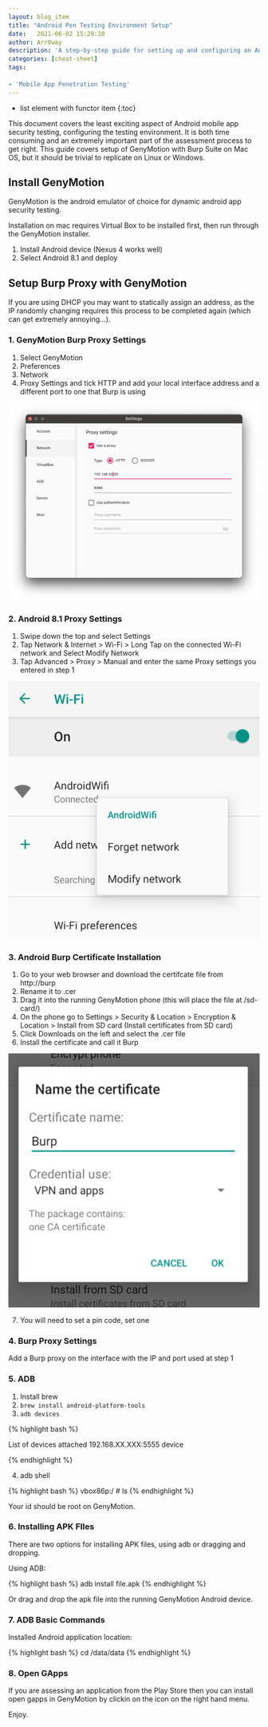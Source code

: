 ```yaml
---
layout: blog_item
title: "Android Pen Testing Environment Setup"
date:   2021-06-02 15:29:10
author: Arr0way
description: 'A step-by-step guide for setting up and configuring an Android Pen Testing Environment using Burp Suite & GenyMotion.'
categories: [cheat-sheet]
tags:

- 'Mobile App Penetration Testing'
---
```


* list element with functor item
{:toc}

This document covers the least exciting aspect of Android mobile app security testing, configuring the testing environment. It is both time consuming and an extremely important part of the assessment process to get right. This guide covers setup of GenyMotion with Burp Suite on Mac OS, but it should be trivial to replicate on Linux or Windows. 

<!--more-->

## Install GenyMotion 

GenyMotion is the android emulator of choice for dynamic android app security testing. 

Installation on mac requires Virtual Box to be installed first, then run through the GenyMotion installer.  

1. Install Android device (Nexus 4 works well) 
2. Select Android 8.1 and deploy 

## Setup Burp Proxy with GenyMotion

If you are using DHCP you may want to statically assign an address, as the IP randomly changing requires this process to be completed again (which can get extremely annoying...). 

### 1. GenyMotion Burp Proxy Settings 

1. Select GenyMotion
2. Preferences
3. Network 
4. Proxy Settings and tick HTTP and add your local interface address and a different port to one that Burp is using


![Geny Motion Burp Proxy Settings](/img/android-pen-testing-env-01.png "Geny Motion Burp Proxy Settings")

### 2. Android 8.1 Proxy Settings

1. Swipe down the top and select Settings 
2. Tap Network & Internet > Wi-Fi > Long Tap on the connected Wi-Fi network and Select Modify Network 
3. Tap Advanced > Proxy > Manual and enter the same Proxy settings you entered in step 1

![Android Burp Proxy Settings](/img/android-pen-testing-env-02.png "Android Burp Proxy Settings")

### 3. Android Burp Certificate Installation 

1. Go to your web browser and download the certifcate file from http://burp 
2. Rename it to .cer 
3. Drag it into the running GenyMotion phone (this will place the file at /sd-card/)
4. On the phone go to Settings > Security & Location > Encryption & Location > Install from SD card (Install certificates from SD card) 
5. Click Downloads on the left and select the .cer file 
6. Install the certificate and call it Burp 

![Android Burp Certificate Install](/img/android-pen-testing-env-03.png "Android Burp Certificate Install")

7. You will need to set a pin code, set one 

### 4. Burp Proxy Settings

Add a Burp proxy on the interface with the IP and port used at step 1 

### 5. ADB 

1. Install brew 
2. ```brew install android-platform-tools``` 
3. ```adb devices``` 

{% highlight bash %}

List of devices attached
192.168.XX.XXX:5555	device

{% endhighlight %}

4. adb shell 

{% highlight bash %}
vbox86p:/ # ls
{% endhighlight %}

Your id should be root on GenyMotion. 

### 6. Installing APK FIles 

There are two options for installing APK files, using adb or dragging and dropping. 

Using ADB: 

{% highlight bash %}
adb install file.apk
{% endhighlight %}

Or drag and drop the apk file into the running GenyMotion Android device. 

### 7. ADB Basic Commands

Installed Android application location: 

{% highlight bash %}
cd /data/data
{% endhighlight %}

### 8. Open GApps

If you are assessing an application from the Play Store then you can install open gapps in GenyMotion by clickin on the icon on the right hand menu. 

Enjoy. 
